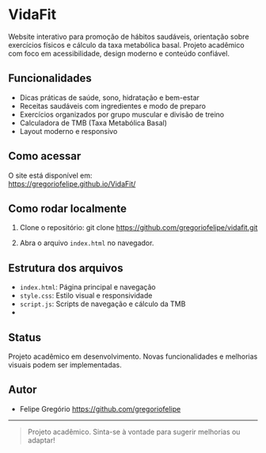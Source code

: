 # VidaFit

Website interativo para promoção de hábitos saudáveis, orientação sobre exercícios físicos e cálculo da taxa metabólica basal. Projeto acadêmico com foco em acessibilidade, design moderno e conteúdo confiável.

## Funcionalidades

- Dicas práticas de saúde, sono, hidratação e bem-estar
- Receitas saudáveis com ingredientes e modo de preparo
- Exercícios organizados por grupo muscular e divisão de treino
- Calculadora de TMB (Taxa Metabólica Basal)
- Layout moderno e responsivo

## Como acessar

O site está disponível em:  
https://gregoriofelipe.github.io/VidaFit/

## Como rodar localmente

1. Clone o repositório:
git clone https://github.com/gregoriofelipe/vidafit.git

2. Abra o arquivo `index.html` no navegador.

## Estrutura dos arquivos

- `index.html`: Página principal e navegação
- `style.css`: Estilo visual e responsividade
- `script.js`: Scripts de navegação e cálculo da TMB
- 
## Status

   Projeto acadêmico em desenvolvimento. Novas funcionalidades e melhorias visuais podem ser implementadas.

## Autor

- Felipe Gregório https://github.com/gregoriofelipe

---

> Projeto acadêmico. Sinta-se à vontade para sugerir melhorias ou adaptar!
